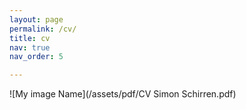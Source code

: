 ```yaml
---
layout: page
permalink: /cv/
title: cv
nav: true
nav_order: 5

---
```


![My image Name](/assets/pdf/CV Simon Schirren.pdf)
